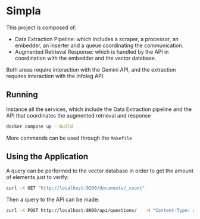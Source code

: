 # Simpla

This project is composed of:
- Data Extraction Pipeline: which includes a scraper, a processor, an embedder, an inserter and a queue coordinating the communication.
- Augmented Retrieval Response: which is handled by the API in coordination with the embedder and the vector database.

Both areas require interaction with the Gemini API, and the extraction requires interaction with the Infoleg API.

## Running

Instance all the services, which include the Data Extraction pipeline and the API that coordinates the augmented retrieval and response
```bash
docker compose up --build
```

More commands can be used through the `Makefile`

## Using the Application

A query can be performed to the vector database in order to get the amount of elements just to verify:

```bash
curl -X GET "http://localhost:9200/documents/_count"
```

Then a query to the API can be made:
```bash
curl -X POST http://localhost:8000/api/questions/   -H "Content-Type: application/json"   -d '{"question": "Cuales son las regulaciones de la bandera argentina?"}'
```
